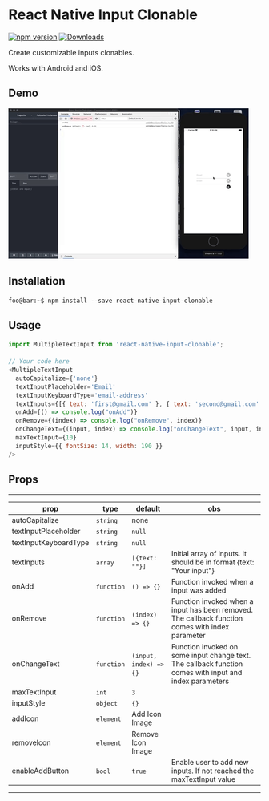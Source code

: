 # React Native Input Clonable
[![npm version](https://badge.fury.io/js/react-native-input-clonable.svg)](https://badge.fury.io/js/react-native-input-clonable)
[![Downloads](http://img.shields.io/npm/dy/react-native-input-clonable.svg?style=flat-square)](https://img.shields.io/npm/dy/react-native-input-clonable)

Create customizable inputs clonables.

Works with Android and iOS.

## Demo
![Alt Text](https://raw.githubusercontent.com/ErickMaeda/react-native-input-clonable/master/src/assets/ios.gif)

## Installation
```console
foo@bar:~$ npm install --save react-native-input-clonable
```

## Usage
```javascript
import MultipleTextInput from 'react-native-input-clonable';

// Your code here
<MultipleTextInput
  autoCapitalize={'none'}
  textInputPlaceholder='Email'
  textInputKeyboardType='email-address'
  textInputs={[{ text: 'first@gmail.com' }, { text: 'second@gmail.com' }]}
  onAdd={() => console.log("onAdd")}
  onRemove={(index) => console.log("onRemove", index)}
  onChangeText={(input, index) => console.log("onChangeText", input, index)}
  maxTextInput={10}
  inputStyle={{ fontSize: 14, width: 190 }}
/>
```
## Props

---
|prop|type|default|obs|
| --- | --- | --- | --- |
|autoCapitalize|`string`|none||
|textInputPlaceholder|`string`|`null`||
|textInputKeyboardType|`string`|`null`||
|textInputs|`array`|`[{text: ""}]`|Initial array of inputs. It should be in format {text: "Your input"}|
|onAdd|`function`|`() => {}`|Function invoked when a input was added|
|onRemove|`function`|`(index) => {}`|Function invoked when a input has been removed. The callback function comes with index parameter|
|onChangeText|`function`|`(input, index) => {}`|Function invoked on some input change text. The callback function comes with input and index parameters|
|maxTextInput|`int`|`3`||
|inputStyle|`object`|`{}`||
|addIcon|`element`|Add Icon Image||
|removeIcon|`element`|Remove Icon Image||
|enableAddButton|`bool`|`true`|Enable user to add new inputs. If not reached the maxTextInput value| 
---

